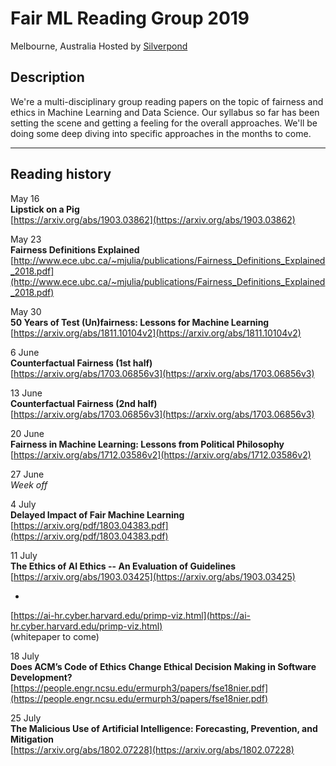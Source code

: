 # Fair ML Reading Group 2019
Melbourne, Australia
Hosted by [Silverpond](https://silverpond.com.au/) 

## Description
We're a multi-disciplinary group reading papers on the topic of fairness and ethics in Machine Learning and Data Science. Our syllabus so far has been setting the scene and getting a feeling for the overall approaches.  We'll be doing some deep diving into specific approaches in the months to come. 

---
## Reading history

May 16  
**Lipstick on a Pig**  
[https://arxiv.org/abs/1903.03862](https://arxiv.org/abs/1903.03862)  
  
May 23  
**Fairness Definitions Explained**  
[http://www.ece.ubc.ca/~mjulia/publications/Fairness_Definitions_Explained_2018.pdf](http://www.ece.ubc.ca/~mjulia/publications/Fairness_Definitions_Explained_2018.pdf)  
  
May 30  
**50 Years of Test (Un)fairness: Lessons for Machine Learning**  
[https://arxiv.org/abs/1811.10104v2](https://arxiv.org/abs/1811.10104v2)  
  
6 June   
**Counterfactual Fairness (1st half)**  
[https://arxiv.org/abs/1703.06856v3](https://arxiv.org/abs/1703.06856v3)  
  
13 June   
**Counterfactual Fairness (2nd half)**  
[https://arxiv.org/abs/1703.06856v3](https://arxiv.org/abs/1703.06856v3)  
  
20 June  
**Fairness in Machine Learning: Lessons from Political Philosophy**  
[https://arxiv.org/abs/1712.03586v2](https://arxiv.org/abs/1712.03586v2)  
 
27 June  
_Week off_  
  
4 July  
**Delayed Impact of Fair Machine Learning**  
[https://arxiv.org/pdf/1803.04383.pdf](https://arxiv.org/pdf/1803.04383.pdf)  
  
11 July  
**The Ethics of AI Ethics -- An Evaluation of Guidelines**  
[https://arxiv.org/abs/1903.03425](https://arxiv.org/abs/1903.03425)  
   
+  
 
[https://ai-hr.cyber.harvard.edu/primp-viz.html](https://ai-hr.cyber.harvard.edu/primp-viz.html)  
(whitepaper to come)  
 
18 July  
**Does ACM’s Code of Ethics Change Ethical Decision Making 
in Software Development?**  
[https://people.engr.ncsu.edu/ermurph3/papers/fse18nier.pdf](https://people.engr.ncsu.edu/ermurph3/papers/fse18nier.pdf) 
  
25 July  
**The Malicious Use of Artificial Intelligence: Forecasting, Prevention, and Mitigation**  
[https://arxiv.org/abs/1802.07228](https://arxiv.org/abs/1802.07228)  

